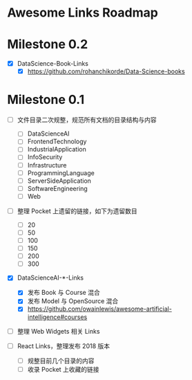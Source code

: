 # Awesome Links Roadmap

# Milestone 0.2

* [x] DataScience-Book-Links
  * [x] https://github.com/rohanchikorde/Data-Science-books

# Milestone 0.1

* [ ] 文件目录二次规整，规范所有文档的目录结构与内容

  * [ ] DataScienceAI
  * [ ] FrontendTechnology
  * [ ] IndustrialApplication
  * [ ] InfoSecurity
  * [ ] Infrastructure
  * [ ] ProgrammingLanguage
  * [ ] ServerSideApplication
  * [ ] SoftwareEngineering
  * [ ] Web

* [ ] 整理 Pocket 上遗留的链接，如下为遗留数目

  * [ ] 20
  * [ ] 50
  * [ ] 100
  * [ ] 150
  * [ ] 200
  * [ ] 300

* [x] DataScienceAI-\*-Links

  * [x] 发布 Book 与 Course 混合
  * [x] 发布 Model 与 OpenSource 混合
  * [x] https://github.com/owainlewis/awesome-artificial-intelligence#courses

* [ ] 整理 Web Widgets 相关 Links

* [ ] React Links，整理发布 2018 版本
  * [ ] 规整目前几个目录的内容
  * [ ] 收录 Pocket 上收藏的链接
